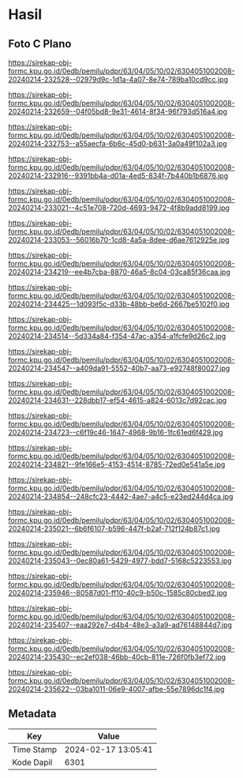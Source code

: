 # Hasil

## Foto C Plano

https://sirekap-obj-formc.kpu.go.id/0edb/pemilu/pdpr/63/04/05/10/02/6304051002008-20240214-232528--02979d9c-1d1a-4a07-8e74-789ba10cd9cc.jpg

https://sirekap-obj-formc.kpu.go.id/0edb/pemilu/pdpr/63/04/05/10/02/6304051002008-20240214-232659--04f05bd8-9e31-4614-8f34-96f793d516a4.jpg

https://sirekap-obj-formc.kpu.go.id/0edb/pemilu/pdpr/63/04/05/10/02/6304051002008-20240214-232753--a55aecfa-6b6c-45d0-b631-3a0a49f102a3.jpg

https://sirekap-obj-formc.kpu.go.id/0edb/pemilu/pdpr/63/04/05/10/02/6304051002008-20240214-232916--9391bb4a-d01a-4ed5-834f-7b440b1b6876.jpg

https://sirekap-obj-formc.kpu.go.id/0edb/pemilu/pdpr/63/04/05/10/02/6304051002008-20240214-233021--4c51e708-720d-4693-9472-4f8b9add8199.jpg

https://sirekap-obj-formc.kpu.go.id/0edb/pemilu/pdpr/63/04/05/10/02/6304051002008-20240214-233053--56016b70-1cd8-4a5a-8dee-d6ae7612925e.jpg

https://sirekap-obj-formc.kpu.go.id/0edb/pemilu/pdpr/63/04/05/10/02/6304051002008-20240214-234219--ee4b7cba-8870-46a5-8c04-03ca85f36caa.jpg

https://sirekap-obj-formc.kpu.go.id/0edb/pemilu/pdpr/63/04/05/10/02/6304051002008-20240214-234425--1d093f5c-d33b-48bb-be6d-2667be5102f0.jpg

https://sirekap-obj-formc.kpu.go.id/0edb/pemilu/pdpr/63/04/05/10/02/6304051002008-20240214-234514--5d334a84-f354-47ac-a354-a1fcfe9d26c2.jpg

https://sirekap-obj-formc.kpu.go.id/0edb/pemilu/pdpr/63/04/05/10/02/6304051002008-20240214-234547--a409da91-5552-40b7-aa73-e92748f80027.jpg

https://sirekap-obj-formc.kpu.go.id/0edb/pemilu/pdpr/63/04/05/10/02/6304051002008-20240214-234631--228dbb17-ef54-4615-a824-6013c7d92cac.jpg

https://sirekap-obj-formc.kpu.go.id/0edb/pemilu/pdpr/63/04/05/10/02/6304051002008-20240214-234723--c6f19c46-1647-4968-9b16-1fc61ed6f429.jpg

https://sirekap-obj-formc.kpu.go.id/0edb/pemilu/pdpr/63/04/05/10/02/6304051002008-20240214-234821--9fe166e5-4153-4514-8785-72ed0e541a5e.jpg

https://sirekap-obj-formc.kpu.go.id/0edb/pemilu/pdpr/63/04/05/10/02/6304051002008-20240214-234854--248cfc23-4442-4ae7-a4c5-e23ed244d4ca.jpg

https://sirekap-obj-formc.kpu.go.id/0edb/pemilu/pdpr/63/04/05/10/02/6304051002008-20240214-235021--6b6f6107-b596-447f-b2af-712f124b87c1.jpg

https://sirekap-obj-formc.kpu.go.id/0edb/pemilu/pdpr/63/04/05/10/02/6304051002008-20240214-235043--0ec80a61-5429-4977-bdd7-5168c5223553.jpg

https://sirekap-obj-formc.kpu.go.id/0edb/pemilu/pdpr/63/04/05/10/02/6304051002008-20240214-235946--80587d01-ff10-40c9-b50c-1585c80cbed2.jpg

https://sirekap-obj-formc.kpu.go.id/0edb/pemilu/pdpr/63/04/05/10/02/6304051002008-20240214-235407--eaa292e7-d4b4-48e3-a3a9-ad76148844d7.jpg

https://sirekap-obj-formc.kpu.go.id/0edb/pemilu/pdpr/63/04/05/10/02/6304051002008-20240214-235430--ec2ef038-46bb-40cb-811e-726f0fb3ef72.jpg

https://sirekap-obj-formc.kpu.go.id/0edb/pemilu/pdpr/63/04/05/10/02/6304051002008-20240214-235622--03ba1011-06e9-4007-afbe-55e7896dc1f4.jpg


## Metadata

| Key        | Value               |
| ---------- | ------------------- |
| Time Stamp | 2024-02-17 13:05:41 |
| Kode Dapil | 6301                |



